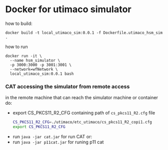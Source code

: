 # Docker for utimaco simulator

how to build:

```
docker build -t local_utimaco_sim:0.0.1 -f Dockerfile.utimaco_hsm_sim .
```

how to run

```
docker run -it \
  --name hsm_simulator \
  -p 3000:3000 -p 3001:3001 \
  --network=wfNetwork \
  local_utimaco_sim:0.0.1 bash
```

### CAT accessing the simulator from remote access

in the remote machine that can reach the simulator machine or container do:

 - export CS_PKCS11_R2_CFG containing path of `cs_pkcs11_R2.cfg` file
   ```sh
   CS_PKCS11_R2_CFG=./utimaco/etc_utimaco/cs_pkcs11_R2_copi1.cfg
   export CS_PKCS11_R2_CFG
   ```
 - run `java -jar cat.jar` for run CAT or:
 - run `java -jar p11cat.jar` for runing p11 cat 
